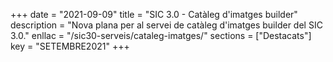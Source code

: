 +++
date = "2021-09-09"
title = "SIC 3.0 - Catàleg d'imatges builder"
description = "Nova plana per al servei de catàleg d'imatges builder del SIC 3.0."
enllac = "/sic30-serveis/cataleg-imatges/"
sections    = ["Destacats"]
key = "SETEMBRE2021"
+++
